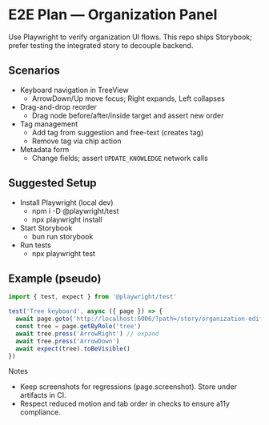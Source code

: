 # E2E Plan — Organization Panel

Use Playwright to verify organization UI flows. This repo ships Storybook; prefer testing the integrated story to decouple backend.

## Scenarios

- Keyboard navigation in TreeView
  - ArrowDown/Up move focus; Right expands, Left collapses
- Drag-and-drop reorder
  - Drag node before/after/inside target and assert new order
- Tag management
  - Add tag from suggestion and free-text (creates tag)
  - Remove tag via chip action
- Metadata form
  - Change fields; assert `UPDATE_KNOWLEDGE` network calls

## Suggested Setup

- Install Playwright (local dev)
  - npm i -D @playwright/test
  - npx playwright install
- Start Storybook
  - bun run storybook
- Run tests
  - npx playwright test

## Example (pseudo)

```ts
import { test, expect } from '@playwright/test'

test('Tree keyboard', async ({ page }) => {
  await page.goto('http://localhost:6006/?path=/story/organization-editororganizationpanel--localstatedemo')
  const tree = page.getByRole('tree')
  await tree.press('ArrowRight') // expand
  await tree.press('ArrowDown')
  await expect(tree).toBeVisible()
})
```

Notes
- Keep screenshots for regressions (page.screenshot). Store under artifacts in CI.
- Respect reduced motion and tab order in checks to ensure a11y compliance.

